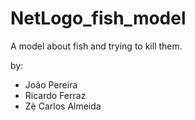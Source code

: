 # NetLogo_fish_model
A model about fish and trying to kill them.

by:
- João Pereira
- Ricardo Ferraz
- Zè Carlos Almeida
